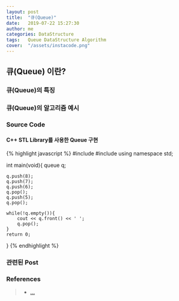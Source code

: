 ```yaml
---
layout: post
title:  "큐(Queue)"
date:   2019-07-22 15:27:30
author: me
categories: DataStructure
tags:	Queue DataStructure Algorithm
cover:  "/assets/instacode.png"
---
```


## 큐(Queue) 이란?


### 큐(Queue)의 특징


### 큐(Queue)의 알고리즘 예시


### Source Code


#### C++ STL Library를 사용한 Queue 구현


{% highlight javascript %}
#include <iostream>
#include <queue>
using namespace std;

int main(void){
	queue<int> q;
	
	q.push(8);
	q.push(7);
	q.push(6);
	q.pop();
	q.push(5);
	q.pop();
	
	while(!q.empty()){
		cout << q.front() << ' ';
		q.pop();
	}
	return 0;
}
{% endhighlight %}



### 관련된 Post


### References
> * <a href="#">...<a>